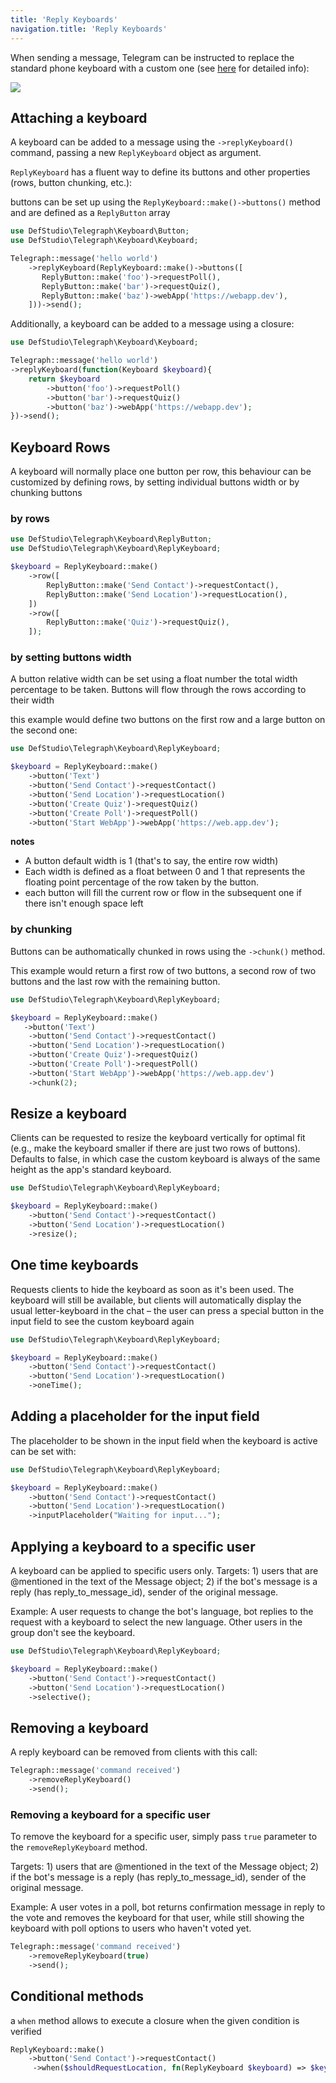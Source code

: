 ```yaml
---
title: 'Reply Keyboards'
navigation.title: 'Reply Keyboards'
---
```


When sending a message, Telegram can be instructed to replace the standard phone keyboard with a custom one (see [here](https://core.telegram.org/bots#keyboards) for detailed info):

<img src="/screenshots/reply-keyboard.jpeg" />

## Attaching a keyboard

A keyboard can be added to a message using the `->replyKeyboard()` command, passing a new `ReplyKeyboard` object as argument.

`ReplyKeyboard` has a fluent way to define its buttons and other properties (rows, button chunking, etc.):

buttons can be set up using the `ReplyKeyboard::make()->buttons()` method and are defined as a `ReplyButton` array

```php
use DefStudio\Telegraph\Keyboard\Button;
use DefStudio\Telegraph\Keyboard\Keyboard;

Telegraph::message('hello world')
    ->replyKeyboard(ReplyKeyboard::make()->buttons([
       ReplyButton::make('foo')->requestPoll(),
       ReplyButton::make('bar')->requestQuiz(),
       ReplyButton::make('baz')->webApp('https://webapp.dev'),
    ]))->send();
```

Additionally, a keyboard can be added to a message using a closure:

```php
use DefStudio\Telegraph\Keyboard\Keyboard;

Telegraph::message('hello world')
->replyKeyboard(function(Keyboard $keyboard){
    return $keyboard
        ->button('foo')->requestPoll()
        ->button('bar')->requestQuiz()
        ->button('baz')->webApp('https://webapp.dev');
})->send();
```

## Keyboard Rows

A keyboard will normally place one button per row, this behaviour can be customized by defining rows, by setting individual buttons width or by chunking buttons

### by rows

```php
use DefStudio\Telegraph\Keyboard\ReplyButton;
use DefStudio\Telegraph\Keyboard\ReplyKeyboard;

$keyboard = ReplyKeyboard::make()
    ->row([
        ReplyButton::make('Send Contact')->requestContact(),
        ReplyButton::make('Send Location')->requestLocation(),
    ])
    ->row([
        ReplyButton::make('Quiz')->requestQuiz(),
    ]);
```

### by setting buttons width

A button relative width can be set using a float number the total width percentage to be taken. Buttons will flow through the rows according to their width

this example would define two buttons on the first row and a large button on the second one:

```php
use DefStudio\Telegraph\Keyboard\ReplyKeyboard;

$keyboard = ReplyKeyboard::make()
    ->button('Text')
    ->button('Send Contact')->requestContact()
    ->button('Send Location')->requestLocation()
    ->button('Create Quiz')->requestQuiz()
    ->button('Create Poll')->requestPoll()
    ->button('Start WebApp')->webApp('https://web.app.dev');
```


<alert type="alert">
    <b>notes</b>
    <ul>
        <li>A button default width is 1 (that's to say, the entire row width)</li>
        <li>Each width is defined as a float between 0 and 1 that represents the floating point percentage of the row taken by the button.</li>
        <li>each button will fill the current row or flow in the subsequent one if there isn't enough space left</li>
    </ul>
</alert>



### by chunking

Buttons can be authomatically chunked in rows using the `->chunk()` method.

This example would return a first row of two buttons, a second row of two buttons and the last row with the remaining button.

```php
use DefStudio\Telegraph\Keyboard\ReplyKeyboard;

$keyboard = ReplyKeyboard::make()
   ->button('Text')
    ->button('Send Contact')->requestContact()
    ->button('Send Location')->requestLocation()
    ->button('Create Quiz')->requestQuiz()
    ->button('Create Poll')->requestPoll()
    ->button('Start WebApp')->webApp('https://web.app.dev')
    ->chunk(2);
```

## Resize a keyboard

Clients can be requested to resize the keyboard vertically for optimal fit (e.g., make the keyboard smaller if there are just two rows of buttons). Defaults to false, in which case the custom keyboard is always of the same height as the app's standard keyboard.

```php
use DefStudio\Telegraph\Keyboard\ReplyKeyboard;

$keyboard = ReplyKeyboard::make()
    ->button('Send Contact')->requestContact()
    ->button('Send Location')->requestLocation()
    ->resize();
```

## One time keyboards

Requests clients to hide the keyboard as soon as it's been used. The keyboard will still be available, but clients will automatically display the usual letter-keyboard in the chat – the user can press a special button in the input field to see the custom keyboard again

```php
use DefStudio\Telegraph\Keyboard\ReplyKeyboard;

$keyboard = ReplyKeyboard::make()
    ->button('Send Contact')->requestContact()
    ->button('Send Location')->requestLocation()
    ->oneTime();
```

## Adding a placeholder for the input field

The placeholder to be shown in the input field when the keyboard is active can be set with:

```php
use DefStudio\Telegraph\Keyboard\ReplyKeyboard;

$keyboard = ReplyKeyboard::make()
    ->button('Send Contact')->requestContact()
    ->button('Send Location')->requestLocation()
    ->inputPlaceholder("Waiting for input...");
```

## Applying a keyboard to a specific user

A keyboard can be applied to specific users only. Targets: 1) users that are @mentioned in the text of the Message object; 2) if the bot's message is a reply (has reply_to_message_id), sender of the original message.

Example: A user requests to change the bot's language, bot replies to the request with a keyboard to select the new language. Other users in the group don't see the keyboard.

```php
use DefStudio\Telegraph\Keyboard\ReplyKeyboard;

$keyboard = ReplyKeyboard::make()
    ->button('Send Contact')->requestContact()
    ->button('Send Location')->requestLocation()
    ->selective();
```

## Removing a keyboard

A reply keyboard can be removed from clients with this call:

```php
Telegraph::message('command received')
    ->removeReplyKeyboard()
    ->send();
```

### Removing a keyboard for a specific user

To remove the keyboard for a specific user, simply pass `true` parameter to the `removeReplyKeyboard` method.

Targets: 1) users that are @mentioned in the text of the Message object; 2) if the bot's message is a reply (has reply_to_message_id), sender of the original message.

Example: A user votes in a poll, bot returns confirmation message in reply to the vote and removes the keyboard for that user, while still showing the keyboard with poll options to users who haven't voted yet.

```php
Telegraph::message('command received')
    ->removeReplyKeyboard(true)
    ->send();
```

## Conditional methods

a `when` method allows to execute a closure when the given condition is verified

```php
ReplyKeyboard::make()
    ->button('Send Contact')->requestContact()
     ->when($shouldRequestLocation, fn(ReplyKeyboard $keyboard) => $keyboard->button('Send Location')->requestLocation())
```
